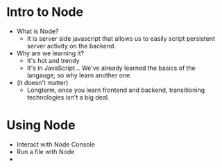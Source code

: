# Intro to Node

* What is Node?
    * It is server side javascript that allows us to easily script persistent server activity on the backend. 
* Why are we learning it?
    * It's hot and trendy
    * It's in JavaScript... We've already learned the basics of the langauge, so why learn another one.
* (it doesn't matter)
    * Longterm, once you learn frontend and backend, transitioning technologies isn't a big deal. 

# Using Node
* Interact with Node Console
* Run a file with Node
* 